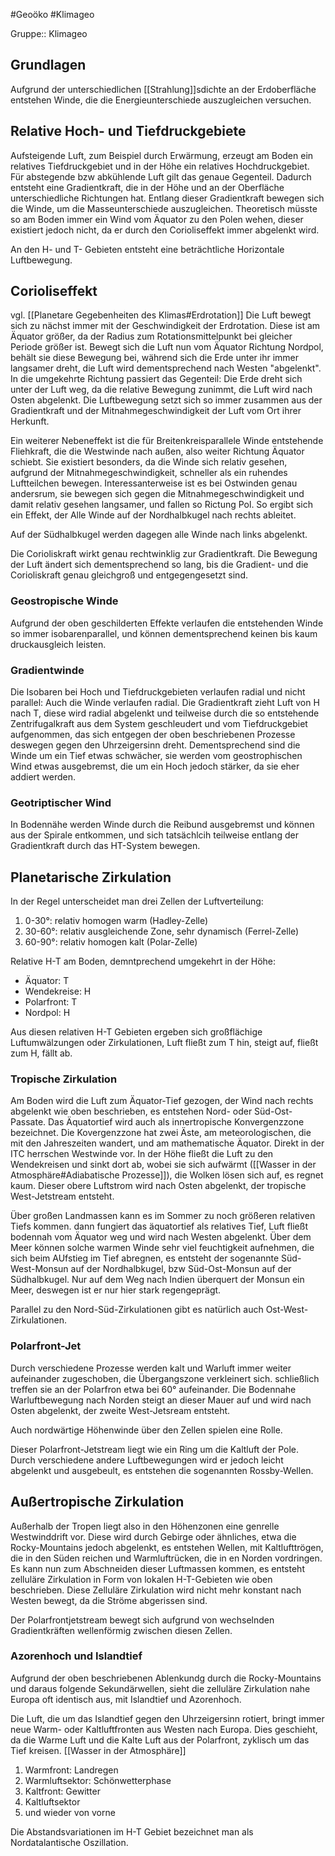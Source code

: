 #Geoöko #Klimageo

Gruppe:: Klimageo

## Grundlagen

Aufgrund der unterschiedlichen [[Strahlung]]sdichte an der Erdoberfläche entstehen Winde, die die Energieunterschiede auszugleichen versuchen.

## Relative Hoch- und Tiefdruckgebiete

Aufsteigende Luft, zum Beispiel durch Erwärmung, erzeugt am Boden ein relatives Tiefdruckgebiet und in der Höhe ein relatives Hochdruckgebiet. Für abstegende bzw abkühlende Luft gilt das genaue Gegenteil. Dadurch entsteht eine Gradientkraft, die in der Höhe und an der Oberfläche unterschiedliche Richtungen hat. Entlang dieser Gradientkraft bewegen sich die Winde, um die Masseunterschiede auszugleichen. Theoretisch müsste so am Boden immer ein Wind vom Äquator zu den Polen wehen, dieser existiert jedoch nicht, da er durch den Corioliseffekt immer abgelenkt wird.

An den H- und T- Gebieten entsteht eine beträchtliche Horizontale Luftbewegung.

## Corioliseffekt

vgl. [[Planetare Gegebenheiten des Klimas#Erdrotation]]
Die Luft bewegt sich zu nächst immer mit der Geschwindigkeit der Erdrotation. Diese ist am Äquator größer, da der Radius zum Rotationsmittelpunkt bei gleicher Periode größer ist. Bewegt sich die Luft nun vom Äquator Richtung Nordpol, behält sie diese Bewegung bei, während sich die Erde unter ihr immer langsamer dreht, die Luft wird dementsprechend nach Westen "abgelenkt". In die umgekehrte Richtung passiert das Gegenteil: Die Erde dreht sich unter der Luft weg, da die relative Bewegung zunimmt, die Luft wird nach Osten abgelenkt. 
Die Luftbewegung setzt sich so immer zusammen aus der Gradientkraft und der Mitnahmegeschwindigkeit der Luft vom Ort ihrer Herkunft.

Ein weiterer Nebeneffekt ist die für Breitenkreisparallele Winde entstehende Fliehkraft, die die Westwinde nach außen, also weiter Richtung Äquator schiebt. Sie existiert besonders, da die Winde sich relativ gesehen, aufgrund der Mitnahmegeschwindigkeit, schneller als ein ruhendes Luftteilchen bewegen. Interessanterweise ist es bei Ostwinden genau andersrum, sie bewegen sich gegen die Mitnahmegeschwindigkeit und damit relativ gesehen langsamer, und fallen so Rictung Pol. So ergibt sich ein Effekt, der Alle Winde auf der Nordhalbkugel nach rechts ableitet. 

Auf der Südhalbkugel werden dagegen alle Winde nach links abgelenkt.

Die Corioliskraft wirkt genau rechtwinklig zur Gradientkraft. Die Bewegung der Luft ändert sich dementsprechend so lang, bis die Gradient- und die Corioliskraft genau gleichgroß und entgegengesetzt sind.

### Geostropische Winde

Aufgrund der oben geschilderten Effekte verlaufen die entstehenden Winde so immer isobarenparallel, und können dementsprechend keinen bis kaum druckausgleich leisten. 

### Gradientwinde

Die Isobaren bei Hoch und Tiefdruckgebieten verlaufen radial und nicht parallel: Auch die Winde verlaufen radial. Die Gradientkraft zieht Luft von H nach T, diese wird radial abgelenkt und teilweise durch die so entstehende Zentrifugalkraft aus dem System geschleudert und vom Tiefdruckgebiet aufgenommen, das sich entgegen der oben beschriebenen Prozesse deswegen gegen den Uhrzeigersinn dreht. Dementsprechend sind die Winde um ein Tief etwas schwächer, sie werden vom geostrophischen Wind etwas ausgebremst, die um ein Hoch jedoch stärker, da sie eher addiert werden.

### Geotriptischer Wind

In Bodennähe werden Winde durch die Reibund ausgebremst und können aus der Spirale entkommen, und sich tatsächlcih teilweise entlang der Gradientkraft durch das HT-System bewegen.

## Planetarische Zirkulation

In der Regel unterscheidet man drei Zellen der Luftverteilung:

1. 0-30°: relativ homogen warm (Hadley-Zelle)
2. 30-60°: relativ ausgleichende Zone, sehr dynamisch (Ferrel-Zelle)
3. 60-90°: relativ homogen kalt (Polar-Zelle)

Relative H-T am Boden, demntprechend umgekehrt in der Höhe:
- Äquator: T
- Wendekreise: H
- Polarfront: T
- Nordpol: H

Aus diesen relativen H-T Gebieten ergeben sich großflächige Luftumwälzungen oder Zirkulationen, Luft fließt zum T hin, steigt auf, fließt zum H, fällt ab.

### Tropische Zirkulation

Am Boden wird die Luft zum Äquator-Tief gezogen, der Wind nach rechts abgelenkt wie oben beschrieben, es entstehen Nord- oder Süd-Ost-Passate. Das Äquatortief wird auch als innertropische Konvergenzzone bezeichnet. Die Kovergenzzone hat zwei Äste, am meteorologischen, die mit den Jahreszeiten wandert, und am mathematische Äquator. Direkt in der ITC herrschen Westwinde vor. In der Höhe fließt die Luft zu den Wendekreisen und sinkt dort ab, wobei sie sich aufwärmt ([[Wasser in der Atmosphäre#Adiabatische Prozesse]]), die Wolken lösen sich auf, es regnet kaum. Dieser obere Luftstrom wird nach Osten abgelenkt, der tropische West-Jetstream entsteht.

Über großen Landmassen kann es im Sommer zu noch größeren relativen Tiefs kommen. dann fungiert das äquatortief als relatives Tief, Luft fließt bodennah vom Äquator weg und wird nach Westen abgelenkt. Über dem Meer können solche warmen Winde sehr viel feuchtigkeit aufnehmen, die sich beim AUfstieg im Tief abregnen, es entsteht der sogenannte Süd-West-Monsun auf der Nordhalbkugel, bzw Süd-Ost-Monsun auf der Südhalbkugel. Nur auf dem Weg nach Indien überquert der Monsun ein Meer, deswegen ist er nur hier stark regengeprägt.

Parallel zu den Nord-Süd-Zirkulationen gibt es natürlich auch Ost-West-Zirkulationen.

### Polarfront-Jet

Durch verschiedene Prozesse werden kalt und Warluft immer weiter aufeinander zugeschoben, die Übergangszone verkleinert sich. schließlich treffen sie an der Polarfron etwa bei 60° aufeinander. Die Bodennahe Warluftbewegung nach Norden steigt an dieser Mauer auf und wird nach Osten abgelenkt, der zweite West-Jetsream entsteht.

Auch nordwärtige Höhenwinde über den Zellen spielen eine Rolle.

Dieser Polarfront-Jetstream liegt wie ein Ring um die Kaltluft der Pole. Durch verschiedene andere Luftbewegungen wird er jedoch leicht abgelenkt und ausgebeult, es entstehen die sogenannten Rossby-Wellen.


## Außertropische Zirkulation

Außerhalb der Tropen liegt also in den Höhenzonen eine genrelle Westwinddrift vor. Diese wird durch Gebirge oder ähnliches, etwa die Rocky-Mountains jedoch abgelenkt, es entstehen Wellen, mit Kaltlufttrögen, die in den Süden reichen und Warmluftrücken, die in en Norden vordringen. Es kann nun zum Abschneiden dieser Luftmassen kommen, es entsteht zelluläre Zirkulation in Form von lokalen H-T-Gebieten wie oben beschrieben. Diese Zelluläre Zirkulation wird nicht mehr konstant nach Westen bewegt, da die Ströme abgerissen sind. 

Der Polarfrontjetstream bewegt sich aufgrund von wechselnden Gradientkräften wellenförmig zwischen diesen Zellen.

### Azorenhoch und Islandtief

Aufgrund der oben beschriebenen Ablenkundg durch die Rocky-Mountains und daraus folgende Sekundärwellen, sieht die zelluläre Zirkulation nahe Europa oft identisch aus, mit Islandtief und Azorenhoch.

Die Luft, die um das Islandtief gegen den Uhrzeigersinn rotiert, bringt immer neue Warm- oder Kaltluftfronten aus Westen nach Europa. Dies geschieht, da die Warme Luft und die Kalte Luft aus der Polarfront, zyklisch um das Tief kreisen. 
[[Wasser in der Atmosphäre]]
1. Warmfront: Landregen
2. Warmluftsektor: Schönwetterphase
3. Kaltfront: Gewitter
4. Kaltluftsektor
5. und wieder von vorne

Die Abstandsvariationen im H-T Gebiet bezeichnet man als Nordatalantische Oszillation.